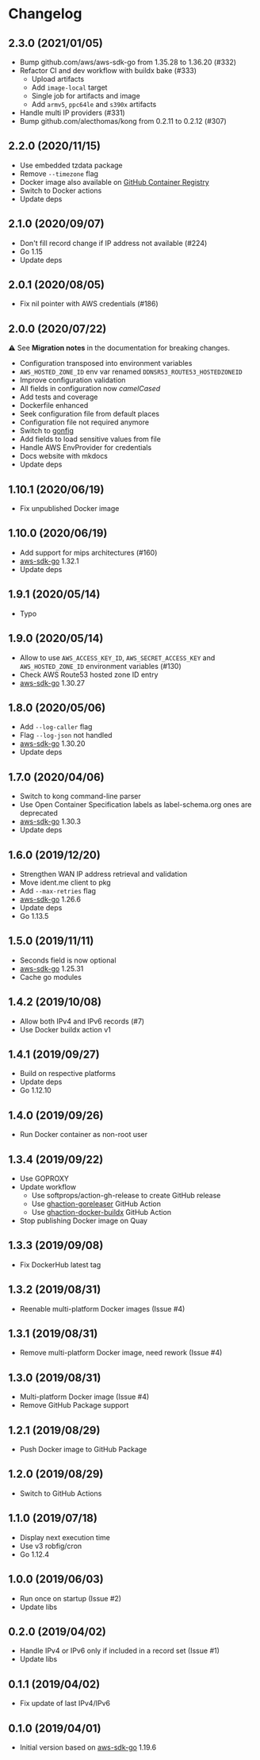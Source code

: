 # Changelog

## 2.3.0 (2021/01/05)

* Bump github.com/aws/aws-sdk-go from 1.35.28 to 1.36.20 (#332)
* Refactor CI and dev workflow with buildx bake (#333)
    * Upload artifacts
    * Add `image-local` target
    * Single job for artifacts and image
    * Add `armv5`, `ppc64le` and `s390x` artifacts
* Handle multi IP providers (#331)
* Bump github.com/alecthomas/kong from 0.2.11 to 0.2.12 (#307)

## 2.2.0 (2020/11/15)

* Use embedded tzdata package
* Remove `--timezone` flag
* Docker image also available on [GitHub Container Registry](https://github.com/users/crazy-max/packages/container/package/ddns-route53)
* Switch to Docker actions
* Update deps

## 2.1.0 (2020/09/07)

* Don't fill record change if IP address not available (#224)
* Go 1.15
* Update deps

## 2.0.1 (2020/08/05)

* Fix nil pointer with AWS credentials (#186)

## 2.0.0 (2020/07/22)

:warning: See **Migration notes** in the documentation for breaking changes.

* Configuration transposed into environment variables
* `AWS_HOSTED_ZONE_ID` env var renamed `DDNSR53_ROUTE53_HOSTEDZONEID`
* Improve configuration validation
* All fields in configuration now _camelCased_
* Add tests and coverage
* Dockerfile enhanced
* Seek configuration file from default places
* Configuration file not required anymore
* Switch to [gonfig](https://github.com/crazy-max/gonfig)
* Add fields to load sensitive values from file
* Handle AWS EnvProvider for credentials
* Docs website with mkdocs
* Update deps

## 1.10.1 (2020/06/19)

* Fix unpublished Docker image

## 1.10.0 (2020/06/19)

* Add support for mips architectures (#160)
* [aws-sdk-go](https://github.com/aws/aws-sdk-go) 1.32.1
* Update deps

## 1.9.1 (2020/05/14)

* Typo

## 1.9.0 (2020/05/14)

* Allow to use `AWS_ACCESS_KEY_ID`, `AWS_SECRET_ACCESS_KEY` and `AWS_HOSTED_ZONE_ID` environment variables (#130)
* Check AWS Route53 hosted zone ID entry
* [aws-sdk-go](https://github.com/aws/aws-sdk-go) 1.30.27

## 1.8.0 (2020/05/06)

* Add `--log-caller` flag
* Flag `--log-json` not handled
* [aws-sdk-go](https://github.com/aws/aws-sdk-go) 1.30.20
* Update deps

## 1.7.0 (2020/04/06)

* Switch to kong command-line parser
* Use Open Container Specification labels as label-schema.org ones are deprecated
* [aws-sdk-go](https://github.com/aws/aws-sdk-go) 1.30.3
* Update deps

## 1.6.0 (2019/12/20)

* Strengthen WAN IP address retrieval and validation
* Move ident.me client to pkg
* Add `--max-retries` flag
* [aws-sdk-go](https://github.com/aws/aws-sdk-go) 1.26.6
* Update deps
* Go 1.13.5

## 1.5.0 (2019/11/11)

* Seconds field is now optional
* [aws-sdk-go](https://github.com/aws/aws-sdk-go) 1.25.31
* Cache go modules

## 1.4.2 (2019/10/08)

* Allow both IPv4 and IPv6 records (#7)
* Use Docker buildx action v1

## 1.4.1 (2019/09/27)

* Build on respective platforms
* Update deps
* Go 1.12.10

## 1.4.0 (2019/09/26)

* Run Docker container as non-root user

## 1.3.4 (2019/09/22)

* Use GOPROXY
* Update workflow
  * Use softprops/action-gh-release to create GitHub release
  * Use [ghaction-goreleaser](https://github.com/crazy-max/ghaction-goreleaser) GitHub Action
  * Use [ghaction-docker-buildx](https://github.com/crazy-max/ghaction-docker-buildx) GitHub Action
* Stop publishing Docker image on Quay

## 1.3.3 (2019/09/08)

* Fix DockerHub latest tag

## 1.3.2 (2019/08/31)

* Reenable multi-platform Docker images (Issue #4)

## 1.3.1 (2019/08/31)

* Remove multi-platform Docker image, need rework (Issue #4)

## 1.3.0 (2019/08/31)

* Multi-platform Docker image (Issue #4)
* Remove GitHub Package support

## 1.2.1 (2019/08/29)

* Push Docker image to GitHub Package

## 1.2.0 (2019/08/29)

* Switch to GitHub Actions

## 1.1.0 (2019/07/18)

* Display next execution time
* Use v3 robfig/cron
* Go 1.12.4

## 1.0.0 (2019/06/03)

* Run once on startup (Issue #2)
* Update libs

## 0.2.0 (2019/04/02)

* Handle IPv4 or IPv6 only if included in a record set (Issue #1)
* Update libs

## 0.1.1 (2019/04/02)

* Fix update of last IPv4/IPv6

## 0.1.0 (2019/04/01)

* Initial version based on [aws-sdk-go](https://github.com/aws/aws-sdk-go) 1.19.6
